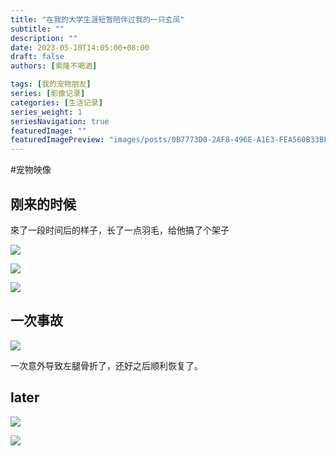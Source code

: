 ```yaml
---
title: "在我的大学生涯短暂陪伴过我的一只玄凤"
subtitle: ""
description: ""
date: 2023-05-10T14:05:00+08:00
draft: false
authors: [索隆不喝酒]

tags: [我的宠物朋友]
series: [影像记录]
categories: [生活记录]
series_weight: 1
seriesNavigation: true
featuredImage: ""
featuredImagePreview: "images/posts/0B7773D0-2AF8-496E-A1E3-FEA560B33BF9.jpg"
---
```

<!--more-->
#宠物映像 

## 刚来的时候

來了一段时间后的样子，长了一点羽毛，给他搞了个架子

![](images/posts/010BCE82-8E03-4B11-82DD-066AFD43DBCF.jpg)

![](images/posts/7384C92C-0D03-4422-8880-223FDBA237E1.jpg)

![](images/posts/CE3AEB8D-9DD6-4899-BDD2-BBC3D2695440.jpg)
## 一次事故

![](images/posts/07C5BD10-B7AD-449C-99B4-C1463FC9C94D.jpg)

一次意外导致左腿骨折了，还好之后顺利恢复了。


## later

![](images/posts/0B7773D0-2AF8-496E-A1E3-FEA560B33BF9.jpg)

![](images/posts/01EC8EC5-45E9-43B3-826F-985679C22400.jpg)
